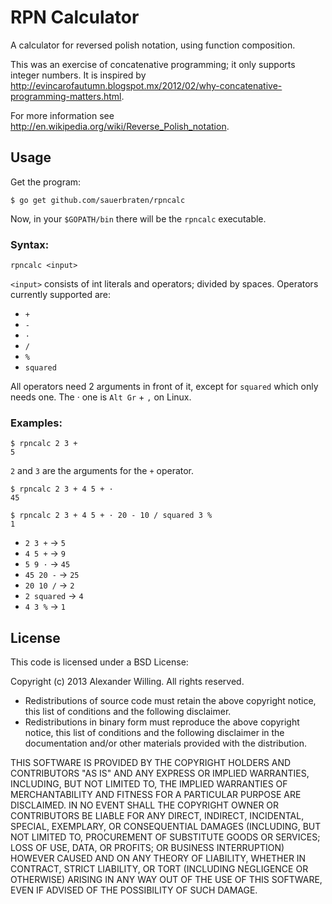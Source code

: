 # RPN Calculator

A calculator for reversed polish notation, using function composition.

This was an exercise of concatenative programming; it only supports integer numbers. It is inspired by http://evincarofautumn.blogspot.mx/2012/02/why-concatenative-programming-matters.html.

For more information see http://en.wikipedia.org/wiki/Reverse_Polish_notation.

## Usage

Get the program:

	$ go get github.com/sauerbraten/rpncalc

Now, in your `$GOPATH/bin` there will be the `rpncalc` executable.

### Syntax:

	rpncalc <input>

`<input>` consists of int literals and operators; divided by spaces. Operators currently supported are:

- `+`
- `-`
- `·`
- `/`
- `%`
- `squared`

All operators need 2 arguments in front of it, except for `squared` which only needs one. The · one is `Alt Gr` + `,` on Linux.

### Examples:

	$ rpncalc 2 3 +
	5
	
 `2` and `3` are the arguments for the `+` operator.

	$ rpncalc 2 3 + 4 5 + ·
	45

	$ rpncalc 2 3 + 4 5 + · 20 - 10 / squared 3 %
	1

- `2 3 +` → `5`
- `4 5 +` → `9`
- `5 9 ·` → `45`
- `45 20 -` → `25`
- `20 10 /` → `2`
- `2 squared` → `4`
- `4 3 %` → `1`

## License

This code is licensed under a BSD License:

Copyright (c) 2013 Alexander Willing. All rights reserved.

- Redistributions of source code must retain the above copyright notice, this list of conditions and the following disclaimer.
- Redistributions in binary form must reproduce the above copyright notice, this list of conditions and the following disclaimer in the documentation and/or other materials provided with the distribution.

THIS SOFTWARE IS PROVIDED BY THE COPYRIGHT HOLDERS AND CONTRIBUTORS "AS IS" AND ANY EXPRESS OR IMPLIED WARRANTIES, INCLUDING, BUT NOT LIMITED TO, THE IMPLIED WARRANTIES OF MERCHANTABILITY AND FITNESS FOR A PARTICULAR PURPOSE ARE DISCLAIMED. IN NO EVENT SHALL THE COPYRIGHT OWNER OR CONTRIBUTORS BE LIABLE FOR ANY DIRECT, INDIRECT, INCIDENTAL, SPECIAL, EXEMPLARY, OR CONSEQUENTIAL DAMAGES (INCLUDING, BUT NOT LIMITED TO, PROCUREMENT OF SUBSTITUTE GOODS OR SERVICES; LOSS OF USE, DATA, OR PROFITS; OR BUSINESS INTERRUPTION) HOWEVER CAUSED AND ON ANY THEORY OF LIABILITY, WHETHER IN CONTRACT, STRICT LIABILITY, OR TORT (INCLUDING NEGLIGENCE OR OTHERWISE) ARISING IN ANY WAY OUT OF THE USE OF THIS SOFTWARE, EVEN IF ADVISED OF THE POSSIBILITY OF SUCH DAMAGE.
